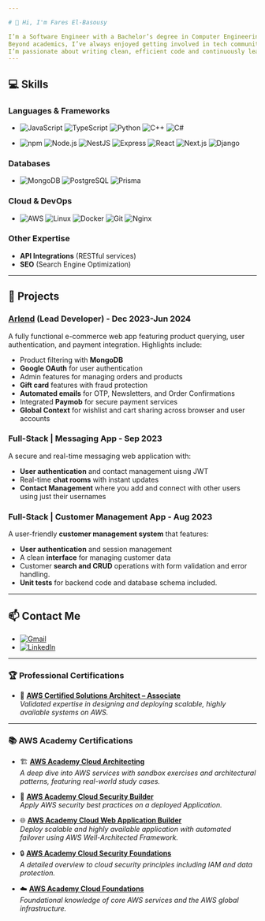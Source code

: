 ```yaml
---

# 👋 Hi, I'm Fares El-Basousy

I’m a Software Engineer with a Bachelor’s degree in Computer Engineering. I specialize in Full Stack Development, working mainly with the MERN stack, TypeScript, and related frameworks.
Beyond academics, I’ve always enjoyed getting involved in tech communities and collaborative projects. During college, I was actively engaged in student clubs like IEEE, took part in competitions like ICPC, and contributed to organizing technical workshops. I also had the chance to help build and grow developer communities from the ground up, and participated in several hackathons along the way.
I’m passionate about writing clean, efficient code and continuously learning new things — both through projects and from the people around me.
---
```


## 💻 **Skills**

### Languages & Frameworks
- ![JavaScript](https://img.shields.io/badge/-JavaScript-F7DF1E?logo=javascript&logoColor=black&style=flat-square)
![TypeScript](https://img.shields.io/badge/-TypeScript-007ACC?logo=typescript&logoColor=white&style=flat-square)
![Python](https://img.shields.io/badge/-Python-3776AB?logo=python&logoColor=white&style=flat-square)
![C++](https://img.shields.io/badge/-C++-00599C?logo=c%2B%2B&logoColor=white&style=flat-square)
![C#](https://img.shields.io/badge/-C%23-239120?logo=c-sharp&logoColor=white&style=flat-square)

- ![npm](https://img.shields.io/badge/-npm-CB3837?logo=npm&logoColor=white&style=flat-square)
![Node.js](https://img.shields.io/badge/-Node.js-339933?logo=node.js&logoColor=white&style=flat-square)
![NestJS](https://img.shields.io/badge/-NestJS-E0234E?logo=nestjs&logoColor=white&style=flat-square)
![Express](https://img.shields.io/badge/-Express-000000?logo=express&logoColor=white&style=flat-square)
![React](https://img.shields.io/badge/-React-61DAFB?logo=react&logoColor=black&style=flat-square)
![Next.js](https://img.shields.io/badge/-Next.js-000000?logo=nextdotjs&logoColor=white&style=flat-square)
![Django](https://img.shields.io/badge/-Django-092E20?logo=django&logoColor=white&style=flat-square)

### Databases
- ![MongoDB](https://img.shields.io/badge/-MongoDB-47A248?logo=mongodb&logoColor=white&style=flat-square)
![PostgreSQL](https://img.shields.io/badge/-PostgreSQL-336791?logo=postgresql&logoColor=white&style=flat-square)
![Prisma](https://img.shields.io/badge/-Prisma-2D3748?logo=prisma&logoColor=white&style=flat-square)

### Cloud & DevOps
- ![AWS](https://img.shields.io/badge/-AWS-232F3E?logo=amazon-aws&logoColor=white&style=flat-square)
![Linux](https://img.shields.io/badge/-Linux-FCC624?logo=linux&logoColor=black&style=flat-square)
![Docker](https://img.shields.io/badge/-Docker-2496ED?logo=docker&logoColor=white&style=flat-square)
![Git](https://img.shields.io/badge/-Git-F05032?logo=git&logoColor=white&style=flat-square)
![Nginx](https://img.shields.io/badge/-Nginx-009639?logo=nginx&logoColor=white&style=flat-square)

### Other Expertise
- **API Integrations** (RESTful services)
- **SEO** (Search Engine Optimization)

---

## 🚀 **Projects**

### [Arlend](https://arlend.net) (Lead Developer) - Dec 2023-Jun 2024
A fully functional e-commerce web app featuring product querying, user authentication, and payment integration. Highlights include:
- Product filtering with **MongoDB**
- **Google OAuth** for user authentication
- Admin features for managing orders and products
- **Gift card** features with fraud protection
- **Automated emails** for OTP, Newsletters, and Order Confirmations
- Integrated **Paymob** for secure payment services
- **Global Context** for wishlist and cart sharing across browser and user accounts

### Full-Stack | Messaging App - Sep 2023
A secure and real-time messaging web application with:
- **User authentication** and contact management uisng JWT
- Real-time **chat rooms** with instant updates
- **Contact Management** where you add and connect with other users using just their usernames

### Full-Stack | Customer Management App - Aug 2023
A user-friendly **customer management system** that features:
- **User authentication** and session management
- A clean **interface** for managing customer data
-  Customer **search and CRUD** operations with form validation and error handling.
-  **Unit tests** for backend code and database schema included. 

---

## 📫 **Contact Me**

- [![Gmail](https://img.shields.io/badge/Gmail-D14836?logo=gmail&logoColor=white&style=flat-square)](mailto:faresbasousy@gmail.com)
- [![LinkedIn](https://img.shields.io/badge/LinkedIn-0077B5?logo=linkedin&logoColor=white&style=flat-square)](https://www.linkedin.com/in/fares-el-basousy-87424b167)
---

### 🏆 **Professional Certifications**
- 🏅 **[AWS Certified Solutions Architect – Associate](https://www.credly.com/badges/541537db-4498-4141-b62f-b214778c12ef/public_url)**  
  *Validated expertise in designing and deploying scalable, highly available systems on AWS.*

---

### 📚 **AWS Academy Certifications**

- 🏗️ **[AWS Academy Cloud Architecting](https://www.credly.com/badges/664cea6f-9ecc-48d9-88e4-53ae85733048/public_url)**  
  *A deep dive into AWS services with sandbox exercises and architectural patterns, featuring real-world study cases.*

- 🔐 **[AWS Academy Cloud Security Builder](https://www.credly.com/badges/0a41abae-c7d4-4a31-8237-260270c60ba2/public_url)**  
  *Apply AWS security best practices on a deployed Application.*

- 🌐 **[AWS Academy Cloud Web Application Builder](https://www.credly.com/badges/37fa2fbd-64db-44ec-96cd-faacdb95e315/public_url)**  
  *Deploy scalable and highly available application with automated failover using AWS Well-Architected Framework.*

- 🔒 **[AWS Academy Cloud Security Foundations](https://www.credly.com/badges/45a3da15-d8e3-4136-abb6-d4bd61afefb7/public_url)**  
  *A detailed overview to cloud security principles including IAM and data protection.*

- ☁️ **[AWS Academy Cloud Foundations](https://www.credly.com/badges/4bfb97ad-e9b9-4c64-9af8-5e5fad0382fc/linked_in?t=sj18gt)**  
  *Foundational knowledge of core AWS services and the AWS global infrastructure.*
